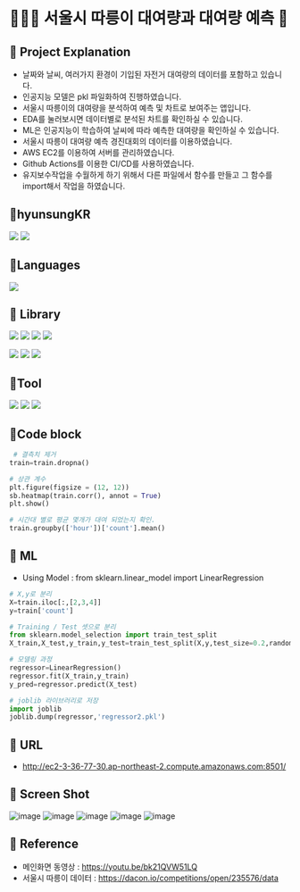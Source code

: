 # 🚴🏻‍♀️ 서울시 따릉이 대여량과 대여량 예측 👀



## 📌 Project Explanation
* 날짜와 날씨, 여러가지 환경이 기입된 자전거 대여량의 데이터를 포함하고 있습니다.
* 인공지능 모델은 pkl 파일화하여 진행하였습니다.
* 서울시 따릉이의 대여량을 분석하여 예측 및 차트로 보여주는 앱입니다.
* EDA를 눌러보시면 데이터별로 분석된 차트를 확인하실 수 있습니다.
* ML은 인공지능이 학습하여 날씨에 따라 예측한 대여량을 확인하실 수 있습니다.
* 서울시 따릉이 대여량 예측 경진대회의 데이터를 이용하였습니다.
* AWS EC2를 이용하여 서버를 관리하였습니다.
* Github Actions를 이용한 CI/CD를 사용하였습니다.
* 유지보수작업을 수월하게 하기 위해서 다른 파일에서 함수를 만들고 그 함수를 import해서 작업을 하였습니다.

## 📌hyunsungKR
<a href="https://github.com/hyunsungKR/"><img src="https://img.shields.io/badge/GitHub-181717?style=flat-square&logo=GitHub&logoColor=white"/></a> <a href="https://hyunsungstory.tistory.com/"><img src="https://img.shields.io/badge/Tistory-466BB0?style=flat-square&logo=Tistory&logoColor=white"/></a>

## 📌Languages
<img src="https://img.shields.io/badge/Python-3776AB?style=flat-square&logo=Python&logoColor=white"/>

## 📌 Library
<img src="https://img.shields.io/badge/NumPy-013243?style=flat-square&logo=NumPy&logoColor=white"/> <img src="https://img.shields.io/badge/pandas-150458?style=flat-square&logo=pandas&logoColor=white"/> <img src="https://img.shields.io/badge/Streamlit-FF4B4B?style=flat-square&logo=Streamlit&logoColor=white"/> <img src="https://img.shields.io/badge/matplotlib.pyplot-40AEF0?style=flat-square&logo=&logoColor=white"/> 

<img src="https://img.shields.io/badge/Seaborn-006600?style=flat-square&logo=&logoColor=white"/> <img src="https://img.shields.io/badge/scikit-learn-F7931E?style=flat-square&logo=scikit-learn&logoColor=white"/> <img src="https://img.shields.io/badge/SciPy-8CAAE6?style=flat-square&logo=SciPy&logoColor=white"/>   

## 📌Tool
<img src="https://img.shields.io/badge/Visual Studio Code-007ACC?style=flat-square&logo=Visual Studio Code&logoColor=white"/> <img src="https://img.shields.io/badge/Anaconda-44A833?style=flat-square&logo=Anaconda&logoColor=white"/> <img src="https://img.shields.io/badge/Amazon AWS-232F3E?style=flat-square&logo=Amazon AWS&logoColor=white"/> 

## 📌Code block
```python
 # 결측치 제거
train=train.dropna()
```
```python
# 상관 계수
plt.figure(figsize = (12, 12))
sb.heatmap(train.corr(), annot = True)
plt.show()
```
```python
# 시간대 별로 평균 몇개가 대여 되었는지 확인.
train.groupby(['hour'])['count'].mean()
```

## 📌 ML
* Using Model : from sklearn.linear_model import LinearRegression
```python
# X,y로 분리
X=train.iloc[:,[2,3,4]]
y=train['count']
```
```python
# Training / Test 셋으로 분리
from sklearn.model_selection import train_test_split
X_train,X_test,y_train,y_test=train_test_split(X,y,test_size=0.2,random_state=19)
```
```python
# 모델링 과정
regressor=LinearRegression()
regressor.fit(X_train,y_train)
y_pred=regressor.predict(X_test)
```
```python
# joblib 라이브러리로 저장
import joblib
joblib.dump(regressor,'regressor2.pkl')
```





## 📌 URL
  - http://ec2-3-36-77-30.ap-northeast-2.compute.amazonaws.com:8501/

## 📌 Screen Shot
![image](https://user-images.githubusercontent.com/120348500/208594640-9bfb3de6-6f38-446e-91bf-c2f0339a558d.png)
![image](https://user-images.githubusercontent.com/120348500/208594695-93fe2f53-f990-4775-ac3a-84236ad645a9.png)
![image](https://user-images.githubusercontent.com/120348500/208594739-c5f96bf9-1ea5-4c7c-bf2b-a31b7d7c3196.png)
![image](https://user-images.githubusercontent.com/120348500/208594810-d1728dd9-9d47-4c59-9668-ec41a8f8525c.png)
![image](https://user-images.githubusercontent.com/120348500/208594857-f99ce906-738d-4f14-a6df-aeb1023cb6b6.png)


## 📌 Reference

* 메인화면 동영상 : https://youtu.be/bk21QVW51LQ
* 서울시 따릉이 데이터 : https://dacon.io/competitions/open/235576/data
